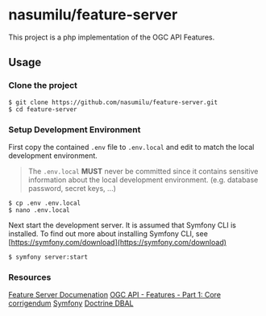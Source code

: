 # nasumilu/feature-server

This project is a php implementation of the OGC API Features.

## Usage

### Clone the project

```shell
$ git clone https://github.com/nasumilu/feature-server.git
$ cd feature-server
```

### Setup Development Environment

First copy the contained `.env` file to `.env.local` and edit to match the local development environment. 

> The `.env.local` **MUST** never be committed since it contains 
sensitive information about the local development environment. (e.g. database password, secret keys, ...)

```shell
$ cp .env .env.local
$ nano .env.local
```
Next start the development server. It is assumed that Symfony CLI is installed. To find out more about installing
Symfony CLI, see [https://symfony.com/download](https://symfony.com/download)

```shell
$ symfony server:start
```

### Resources
[Feature Server Documenation](/docs/index.md)
[OGC API - Features - Part 1: Core corrigendum](https://docs.opengeospatial.org/is/17-069r4/17-069r4.html)
[Symfony](https://symfony.com/)
[Doctrine DBAL](https://www.doctrine-project.org/projects/dbal.html)